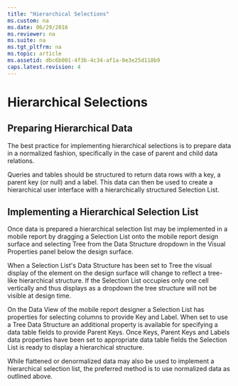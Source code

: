 ```yaml
---
title: "Hierarchical Selections"
ms.custom: na
ms.date: 06/29/2016
ms.reviewer: na
ms.suite: na
ms.tgt_pltfrm: na
ms.topic: article
ms.assetid: dbc6b001-4f3b-4c34-af1a-0e3e25d118b9
caps.latest.revision: 4
---
```

# Hierarchical Selections
## Preparing Hierarchical Data  
  
The best practice for implementing hierarchical selections is to prepare data in a normalized fashion, specifically in the case of parent and child data relations.  
  
Queries and tables should be structured to return data rows with a key, a parent key (or null) and a label. This data can then be used to create a hierarchical user interface with a hierarchically structured Selection List.  
  
## Implementing a Hierarchical Selection List  
  
Once data is prepared a hierarchical selection list may be implemented in a mobile report by dragging a Selection List onto the mobile report design surface and selecting Tree from the Data Structure dropdown in the Visual Properties panel below the design surface.  
  
When a Selection List's Data Structure has been set to Tree the visual display of the element on the design surface will change to reflect a tree-like hierarchical structure. If the Selection List occupies only one cell vertically and thus displays as a dropdown the tree structure will not be visible at design time.  
  
On the Data View of the mobile report designer a Selection List has properties for selecting columns to provide Key and Label. When set to use a Tree Data Structure an additional property is available for specifying a data table fields to provide Parent Keys. Once Keys, Parent Keys and Labels data properties have been set to appropriate data table fields the Selection List is ready to display a hierarchical structure.  
  
While flattened or denormalized data may also be used to implement a hierarchical selection list, the preferred method is to use normalized data as outlined above. 